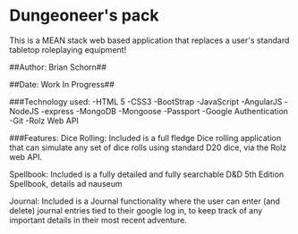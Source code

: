 # Dungeoneer's pack

This is a MEAN stack web based application that replaces a user's standard tabletop roleplaying equipment!

##Author: Brian Schorn##

##Date: Work In Progress##

###Technology used:
-HTML 5   -CSS3 -BootStrap  -JavaScript -AngularJS  -NodeJS -express  -MongoDB  -Mongoose   -Passport   -Google Authentication  -Git  -Rolz Web API

###Features:
Dice Rolling: Included is a full fledge Dice rolling application that can simulate any set of dice rolls using standard D20 dice, via the Rolz web API.

Spellbook: Included is a fully detailed and fully searchable D&D 5th Edition Spellbook, details ad nauseum

Journal: Included is a Journal functionality where the user can enter (and delete) journal entries tied to their google log in, to keep track of any important details in their most recent adventure. 
